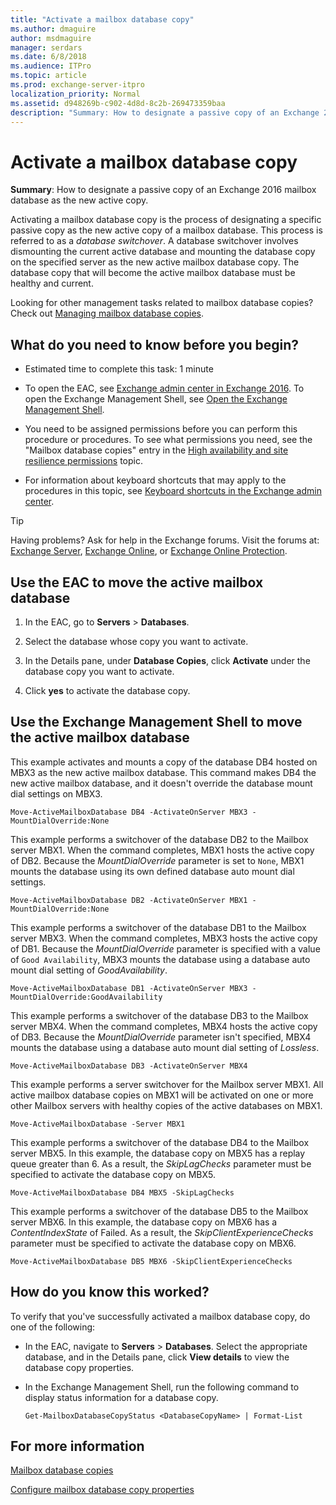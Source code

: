 ```yaml
---
title: "Activate a mailbox database copy"
ms.author: dmaguire
author: msdmaguire
manager: serdars
ms.date: 6/8/2018
ms.audience: ITPro
ms.topic: article
ms.prod: exchange-server-itpro
localization_priority: Normal
ms.assetid: d948269b-c902-4d8d-8c2b-269473359baa
description: "Summary: How to designate a passive copy of an Exchange 2016 mailbox database as the new active copy."
---
```


# Activate a mailbox database copy

 **Summary**: How to designate a passive copy of an Exchange 2016 mailbox database as the new active copy.
  
Activating a mailbox database copy is the process of designating a specific passive copy as the new active copy of a mailbox database. This process is referred to as a *database switchover*. A database switchover involves dismounting the current active database and mounting the database copy on the specified server as the new active mailbox database copy. The database copy that will become the active mailbox database must be healthy and current.
  
Looking for other management tasks related to mailbox database copies? Check out [Managing mailbox database copies](http://technet.microsoft.com/library/06df16b4-f209-4d3a-8c68-0805c745f9b2.aspx).
  
## What do you need to know before you begin?

- Estimated time to complete this task: 1 minute
    
- To open the EAC, see [Exchange admin center in Exchange 2016](../../architecture/client-access/exchange-admin-center.md). To open the Exchange Management Shell, see [Open the Exchange Management Shell](http://technet.microsoft.com/library/63976059-25f8-4b4f-b597-633e78b803c0.aspx).
    
- You need to be assigned permissions before you can perform this procedure or procedures. To see what permissions you need, see the "Mailbox database copies" entry in the [High availability and site resilience permissions](../../permissions/feature-permissions/ha-permissions.md) topic.
    
- For information about keyboard shortcuts that may apply to the procedures in this topic, see [Keyboard shortcuts in the Exchange admin center](../../about-documentation/exchange-admin-center-keyboard-shortcuts.md).
    
> [!TIP]
> Having problems? Ask for help in the Exchange forums. Visit the forums at: [Exchange Server](https://go.microsoft.com/fwlink/p/?linkId=60612), [Exchange Online](https://go.microsoft.com/fwlink/p/?linkId=267542), or [Exchange Online Protection](https://go.microsoft.com/fwlink/p/?linkId=285351).
  
## Use the EAC to move the active mailbox database
<a name="UseEMC"> </a>

1. In the EAC, go to **Servers** \> **Databases**.
    
2. Select the database whose copy you want to activate.
    
3. In the Details pane, under **Database Copies**, click **Activate** under the database copy you want to activate.
    
4. Click **yes** to activate the database copy.
    
## Use the Exchange Management Shell to move the active mailbox database
<a name="UseShell"> </a>

This example activates and mounts a copy of the database DB4 hosted on MBX3 as the new active mailbox database. This command makes DB4 the new active mailbox database, and it doesn't override the database mount dial settings on MBX3.
  
```
Move-ActiveMailboxDatabase DB4 -ActivateOnServer MBX3 -MountDialOverride:None
```

This example performs a switchover of the database DB2 to the Mailbox server MBX1. When the command completes, MBX1 hosts the active copy of DB2. Because the _MountDialOverride_ parameter is set to `None`, MBX1 mounts the database using its own defined database auto mount dial settings.
  
```
Move-ActiveMailboxDatabase DB2 -ActivateOnServer MBX1 -MountDialOverride:None
```

This example performs a switchover of the database DB1 to the Mailbox server MBX3. When the command completes, MBX3 hosts the active copy of DB1. Because the _MountDialOverride_ parameter is specified with a value of `Good Availability`, MBX3 mounts the database using a database auto mount dial setting of _GoodAvailability_.
  
```
Move-ActiveMailboxDatabase DB1 -ActivateOnServer MBX3 -MountDialOverride:GoodAvailability
```

This example performs a switchover of the database DB3 to the Mailbox server MBX4. When the command completes, MBX4 hosts the active copy of DB3. Because the _MountDialOverride_ parameter isn't specified, MBX4 mounts the database using a database auto mount dial setting of _Lossless_.
  
```
Move-ActiveMailboxDatabase DB3 -ActivateOnServer MBX4
```

This example performs a server switchover for the Mailbox server MBX1. All active mailbox database copies on MBX1 will be activated on one or more other Mailbox servers with healthy copies of the active databases on MBX1.
  
```
Move-ActiveMailboxDatabase -Server MBX1
```

This example performs a switchover of the database DB4 to the Mailbox server MBX5. In this example, the database copy on MBX5 has a replay queue greater than 6. As a result, the _SkipLagChecks_ parameter must be specified to activate the database copy on MBX5.
  
```
Move-ActiveMailboxDatabase DB4 MBX5 -SkipLagChecks
```

This example performs a switchover of the database DB5 to the Mailbox server MBX6. In this example, the database copy on MBX6 has a _ContentIndexState_ of Failed. As a result, the _SkipClientExperienceChecks_ parameter must be specified to activate the database copy on MBX6.
  
```
Move-ActiveMailboxDatabase DB5 MBX6 -SkipClientExperienceChecks
```

## How do you know this worked?
<a name="UseShell"> </a>

To verify that you've successfully activated a mailbox database copy, do one of the following:
  
- In the EAC, navigate to **Servers** \> **Databases**. Select the appropriate database, and in the Details pane, click **View details** to view the database copy properties.
    
- In the Exchange Management Shell, run the following command to display status information for a database copy.
    
  ```
  Get-MailboxDatabaseCopyStatus <DatabaseCopyName> | Format-List
  ```

## For more information
<a name="UseShell"> </a>

[Mailbox database copies](../../high-availability/database-availability-groups/database-copies.md)
  
[Configure mailbox database copy properties](configure-db-properties.md)
  

